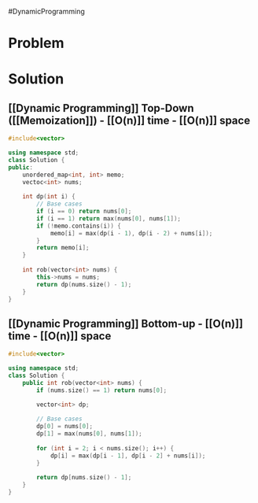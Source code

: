 #DynamicProgramming 
# Problem

# Solution

## [[Dynamic Programming]] Top-Down ([[Memoization]]) - [[O(n)]] time - [[O(n)]] space

```cpp
#include<vector>

using namespace std;
class Solution {
public:
    unordered_map<int, int> memo;
    vectoc<int> nums;
    
    int dp(int i) {
        // Base cases
        if (i == 0) return nums[0];
        if (i == 1) return max(nums[0], nums[1]);
        if (!memo.contains(i)) {
            memo[i] = max(dp(i - 1), dp(i - 2) + nums[i]);
        }
        return memo[i];
    }
    
    int rob(vector<int> nums) {
        this->nums = nums;
        return dp(nums.size() - 1);
    }
}
```
## [[Dynamic Programming]] Bottom-up - [[O(n)]] time - [[O(n)]] space

```cpp
#include<vector>

using namespace std;
class Solution {
    public int rob(vector<int> nums) {
        if (nums.size() == 1) return nums[0];

        vector<int> dp;
        
        // Base cases
        dp[0] = nums[0];
        dp[1] = max(nums[0], nums[1]);
        
        for (int i = 2; i < nums.size(); i++) {
            dp[i] = max(dp[i - 1], dp[i - 2] + nums[i]);
        }
        
        return dp[nums.size() - 1];
    }
}
```